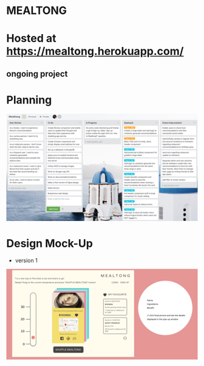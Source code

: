 # MEALTONG

# Hosted at https://mealtong.herokuapp.com/

## ongoing project

# Planning

![trello](src/img/Trello.png)

# Design Mock-Up

- version 1

![mealtong](src/img/mealtong.png)
